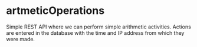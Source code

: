 # artmeticOperations

Simple REST API where we can perform simple arithmetic activities.
Actions are entered in the database with the time and IP address from which they were made.
